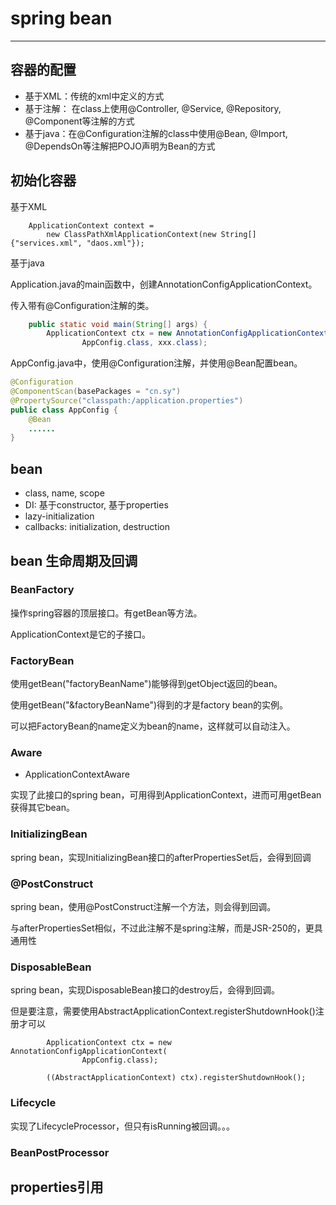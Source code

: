 # spring bean
----


## 容器的配置

- 基于XML：传统的xml中定义<bean>的方式
- 基于注解： 在class上使用@Controller, @Service, @Repository, @Component等注解的方式
- 基于java：在@Configuration注解的class中使用@Bean, @Import, @DependsOn等注解把POJO声明为Bean的方式

## 初始化容器

基于XML

```
	ApplicationContext context =
		new ClassPathXmlApplicationContext(new String[] {"services.xml", "daos.xml"});
```


基于java

Application.java的main函数中，创建AnnotationConfigApplicationContext。

传入带有@Configuration注解的类。

``` java
    public static void main(String[] args) {
    	ApplicationContext ctx = new AnnotationConfigApplicationContext(
    			AppConfig.class, xxx.class);
```

AppConfig.java中，使用@Configuration注解，并使用@Bean配置bean。

``` java
@Configuration
@ComponentScan(basePackages = "cn.sy")
@PropertySource("classpath:/application.properties")
public class AppConfig {
	@Bean
	......
}
```

## bean

- class, name, scope
- DI: 基于constructor, 基于properties
- lazy-initialization
- callbacks: initialization, destruction

## bean 生命周期及回调

### BeanFactory

操作spring容器的顶层接口。有getBean等方法。

ApplicationContext是它的子接口。


### FactoryBean

使用getBean("factoryBeanName")能够得到getObject返回的bean。

使用getBean("&factoryBeanName")得到的才是factory bean的实例。

可以把FactoryBean的name定义为bean的name，这样就可以自动注入。



### Aware

- ApplicationContextAware

实现了此接口的spring bean，可用得到ApplicationContext，进而可用getBean获得其它bean。




### InitializingBean

spring bean，实现InitializingBean接口的afterPropertiesSet后，会得到回调

### @PostConstruct

spring bean，使用@PostConstruct注解一个方法，则会得到回调。

与afterPropertiesSet相似，不过此注解不是spring注解，而是JSR-250的，更具通用性


### DisposableBean

spring bean，实现DisposableBean接口的destroy后，会得到回调。

但是要注意，需要使用AbstractApplicationContext.registerShutdownHook()注册才可以

```
    	ApplicationContext ctx = new AnnotationConfigApplicationContext(
    			AppConfig.class);
    	
    	((AbstractApplicationContext) ctx).registerShutdownHook();
```

### Lifecycle

实现了LifecycleProcessor，但只有isRunning被回调。。。


### BeanPostProcessor


## properties引用




